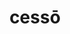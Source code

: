 ---
title: cessō
meaning: to quit
ch: [fourteen, f2, f]
pos: verb
inf: cessāre
secondppstem: cess
infend: āre
conjugation: first
six: y
---
